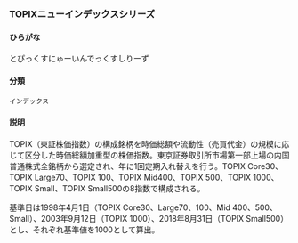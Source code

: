 <div style="display:none;">

## [あ行](securities-terms?id=あ行)
## [か行](securities-terms?id=か行)
## [さ行](securities-terms?id=さ行)
## [た行](securities-terms?id=た行)
## [な行](securities-terms?id=な行)
## [は行](securities-terms?id=は行)
## [ま行](securities-terms?id=ま行)
## [や行](securities-terms?id=や行)
## [ら行](securities-terms?id=ら行)
## [わ行](securities-terms?id=わ行)
## [英数字・記号](securities-terms?id=英数字・記号)

</div>

### TOPIXニューインデックスシリーズ

#### ひらがな

とぴっくすにゅーいんでっくすしりーず

#### 分類

`インデックス`

#### 説明

TOPIX（東証株価指数）の構成銘柄を時価総額や流動性（売買代金）の規模に応じて区分した時価総額加重型の株価指数。東京証券取引所市場第一部上場の内国普通株式全銘柄から選定され、年に1回定期入れ替えを行う。TOPIX Core30、TOPIX Large70、TOPIX 100、TOPIX Mid400、TOPIX 500、TOPIX 1000、TOPIX Small、TOPIX Small500の8指数で構成される。 
 
基準日は1998年4月1日（TOPIX Core30、Large70、100、Mid 400、500、Small）、2003年9月12日（TOPIX 1000）、2018年8月31日（TOPIX Small500）とし、それぞれ基準値を1000として算出。

